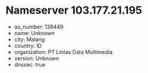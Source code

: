 # Nameserver 103.177.21.195

* as_number: 139449
* name: Unknown
* city: Malang
* country: ID
* organization: PT Lintas Data Multimedia
* version: Unknown
* dnssec: true
